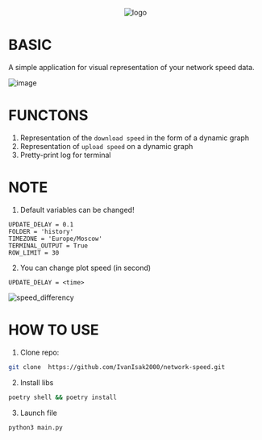 <div id="header" align="center">

  ![logo](https://github.com/IvanIsak2000/network-speed/assets/79650307/695b75e6-8aa0-418c-acfb-9860ec52e9fb)


</div>

# BASIC

A simple application for visual representation of your network speed data.

![image](https://user-images.githubusercontent.com/79650307/228206989-09ae9056-8862-4dae-9315-92f843669a54.png)

# FUNCTONS

1. Representation of the `download speed` in the form of a dynamic graph
2. Representation of `upload speed` on a dynamic graph
3. Pretty-print log for terminal


# NOTE
1. Default variables can be changed!

```env
UPDATE_DELAY = 0.1
FOLDER = 'history'
TIMEZONE = 'Europe/Moscow'
TERMINAL_OUTPUT = True
ROW_LIMIT = 30
```

2. You can change plot speed (in second)
   
```env
UPDATE_DELAY = <time>
```
 
![speed_differency](https://user-images.githubusercontent.com/79650307/227700391-92cf1442-1802-4b5c-88db-dee86dbadb65.gif)



# HOW TO USE

1. Clone repo:
```bash
git clone  https://github.com/IvanIsak2000/network-speed.git
```
2. Install libs
``` bash
poetry shell && poetry install 
```

3. Launch file 
```bash
python3 main.py
```
